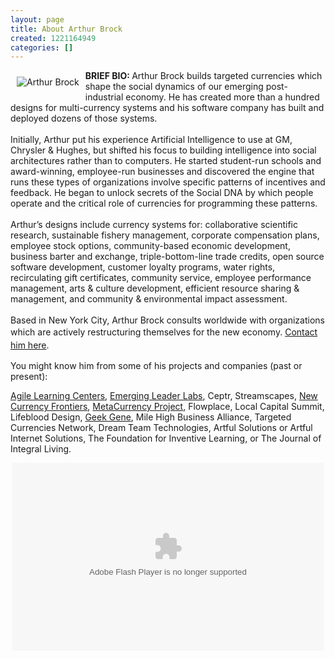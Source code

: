 ```yaml
---
layout: page
title: About Arthur Brock
created: 1221164949
categories: []
---
```

<a name="about"></a><p><img alt="Arthur Brock" src="{{ site.urlimg }}Arthur_Brock_caricature.png" style="margin:10px; float:left; "></p><div><strong>BRIEF BIO: </strong>Arthur Brock builds targeted currencies which shape the social dynamics of our emerging post-industrial economy. He has created more than a hundred designs for multi-currency systems and his software company has built and deployed dozens of those systems.</div><div>&nbsp;</div><div>Initially, Arthur put his experience Artificial Intelligence to use at GM, Chrysler &amp; Hughes, but shifted his focus to building intelligence into social architectures rather than to computers. He started student-run schools and award-winning, employee-run businesses and discovered the engine that runs these types of organizations involve specific patterns of incentives and feedback. He began to unlock secrets of the Social DNA by which people operate and the critical role of currencies for programming these patterns.&nbsp;</div><div>&nbsp;</div><div>Arthur’s designs include currency systems for: collaborative scientific research, sustainable fishery management, corporate compensation plans, employee stock options, community-based economic development, business barter and exchange, triple-bottom-line trade credits, open source software development, customer loyalty programs, water rights, recirculating gift certificates, community service, employee performance management, arts &amp; culture development, efficient resource sharing &amp; management, and community &amp; environmental impact assessment.</div><div>&nbsp;</div><div>Based in New York City, Arthur Brock consults worldwide with organizations which are actively restructuring themselves for the new economy.<span style="line-height: 1.5;">&nbsp;</span><a href="/contact" style="line-height: 1.5;">Contact him here</a><span style="line-height: 1.5;">.</span></div><p>You might know him from some of his projects and companies (past or present):</p><p><a href="http://nyc.AgileLearningCenters.org">Agile Learning Centers</a>, <a href="http://EmergingLeaderLabs.org">Emerging Leader Labs</a>, Ceptr, Streamscapes,&nbsp;<a href="http://www.NewCurrencyFrontiers.com">New Currency Frontiers</a>,&nbsp;<a href="http://www.MetaCurrency.org">MetaCurrency Project</a>, Flowplace, Local Capital Summit, Lifeblood Design, <a href="http://geekgene.com" target="_blank">Geek Gene</a>, Mile High Business Alliance, Targeted Currencies Network, Dream Team Technologies, Artful Solutions or Artful Internet Solutions, The Foundation for Inventive Learning, or The Journal of Integral Living.</p>
<meta charset="utf-8">
<p style="text-align: center;"><embed flashvars="host=picasaweb.google.com&amp;captions=1&amp;hl=en_US&amp;feat=flashalbum&amp;RGB=0x000000&amp;feed=http%3A%2F%2Fpicasaweb.google.com%2Fdata%2Ffeed%2Fapi%2Fuser%2Fartbrock%2Falbumid%2F5277445913242609889%3Falt%3Drss%26kind%3Dphoto%26hl%3Den_US" height="300" pluginspage="http://www.macromedia.com/go/getflashplayer" src="http://picasaweb.google.com/s/c/bin/slideshow.swf" type="application/x-shockwave-flash" width="500"></p>
